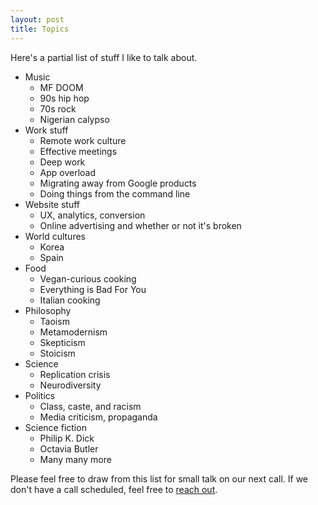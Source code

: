 ```yaml
---
layout: post
title: Topics
---
```


Here's a partial list of stuff I like to talk about.

- Music
    - MF DOOM
    - 90s hip hop
    - 70s rock
    - Nigerian calypso
- Work stuff
    - Remote work culture
    - Effective meetings
    - Deep work
    - App overload
    - Migrating away from Google products
    - Doing things from the command line
- Website stuff
    - UX, analytics, conversion
    - Online advertising and whether or not it's broken
- World cultures
    - Korea
    - Spain
- Food
    - Vegan-curious cooking
    - Everything is Bad For You
    - Italian cooking
- Philosophy
    - Taoism
    - Metamodernism
    - Skepticism
    - Stoicism
- Science
    - Replication crisis
    - Neurodiversity
- Politics
    - Class, caste, and racism
    - Media criticism, propaganda
- Science fiction
    - Philip K. Dick
    - Octavia Butler
    - Many many more

Please feel free to draw from this list for small talk on our next call. If we don't have a call scheduled, feel free to [reach out](/contact).
